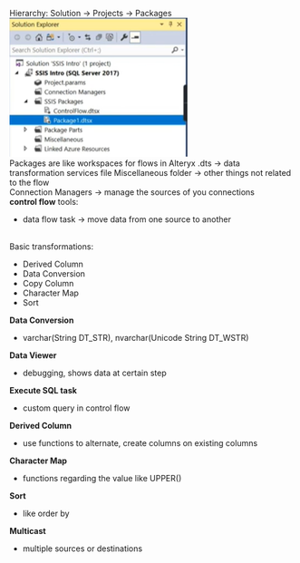 Hierarchy:
Solution -> Projects -> Packages<br>
![Alt text](image.png)
<br>
Packages are like workspaces for flows in Alteryx
.dts -> data transformation services file
Miscellaneous folder -> other things not related to the flow 
<br>
Connection Managers -> manage the sources of you connections
<br>
**control flow**
tools:
- data flow task -> move data from one source to another

<br>
Basic transformations:

- Derived Column
- Data Conversion
- Copy Column
- Character Map
- Sort

**Data Conversion**
- varchar(String DT_STR), nvarchar(Unicode String DT_WSTR)

**Data Viewer**
- debugging, shows data at certain step

**Execute SQL task**
- custom query in control flow

**Derived Column**
- use functions to alternate, create columns on existing columns

**Character Map**
- functions regarding the value like UPPER()

**Sort**
- like order by

**Multicast**
- multiple sources or destinations
